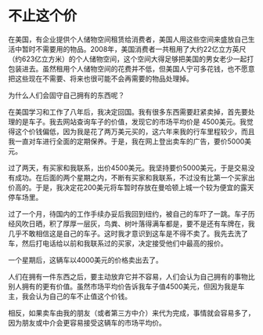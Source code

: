 # 不止这个价

在美国，有企业提供个人储物空间租赁给消费者，美国人用这些空间来盛放自己生活中暂时不需要用的物品。2008年，美国消费者一共租用了大约22亿立方英尺（约623亿立方米）的个人储物空间，这个空间大得足够把美国的男女老少一起打包装进去。虽然租用个人储物空间的花费并不低，但美国人宁可多花钱，也不愿意把这些现在不需要、将来也很可能不会再需要的物品处理掉。 

为什么人们会固守自己拥有的东西呢？ 

在美国学习和工作了八年后，我决定回国。我有很多东西需要赶紧卖掉，首先要处理的是车子。我去网站查询车子的价值，发现它的市场平均价是 4500美元。我觉得这个价钱偏低，因为我是花了两万美元买的，这六年来我的行车里程较少，而且我一直对车进行全面的定期保养。于是，我在网上登出卖车的广告，要价5000美元。 

过了两天，有买家和我联系，出价4500美元。我坚持要价5000美元，于是交易没有成功。在后面的两个星期之内，不断有买家和我联系，不过没有比第一个买家出价高的。于是，我决定花200美元将车暂时存放在曼哈顿上城一个较为便宜的露天停车场里。 

过了一个月，待国内的工作手续办妥后我回到纽约，被自己的车吓了一跳。车子历经风吹日晒，积了厚厚一层灰，鸟粪、树叶落得满车都是，要不是还有车牌在，我几乎不敢相信这是自己的车子。这时我才意识到这车是不得不卖了。我先去洗了车，然后打电话给以前和我联系过的买家，决定接受他们中最高的报价。 

一个星期后，这辆车以4000美元的价格卖出去了。 

人们在拥有一件东西之后，要主动放弃它并不容易，人们会认为自己拥有的事物比别人拥有的更有价值。虽然市场平均价告诉我车子值4500美元，但因为我是车主，我会认为自己的车不止值这个价钱。 

相反，如果卖车由我的朋友（或者第三方中介）来代为完成，事情就会容易多了，因为朋友或中介会更容易接受这辆车的市场平均价。